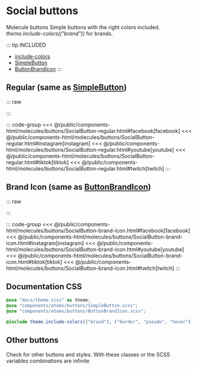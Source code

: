 # Social buttons
<Badge type="tip">Molecule</Badge> <Badge type="info">buttons</Badge>
Simple buttons with the right colors included. *theme.include-colors(("brand"))* for brands.

::: tip INCLUDED
- [include-colors](/global/includers/colors.md)
- [SimpleButton](/atoms/buttons/SimpleButton)
- [ButtonBrandIcon](/atoms/buttons/ButtonBrandIcon)
:::

## Regular (same as [SimpleButton](/atoms/buttons/SimpleButton))

::: raw
<div class="dev-section">
    <!--@include: ../../public/components-html/molecules/buttons/SocialButton-regular.html -->
</div>
:::

::: code-group
<<< @/public/components-html/molecules/buttons/SocialButton-regular.html#facebook[facebook]
<<< @/public/components-html/molecules/buttons/SocialButton-regular.html#instagram[instagram]
<<< @/public/components-html/molecules/buttons/SocialButton-regular.html#youtube[youtube]
<<< @/public/components-html/molecules/buttons/SocialButton-regular.html#tiktok[tiktok]
<<< @/public/components-html/molecules/buttons/SocialButton-regular.html#twitch[twitch]
:::

## Brand Icon (same as [ButtonBrandIcon](/atoms/buttons/ButtonBrandIcon))

::: raw
<div class="dev-section">
    <!--@include: ../../public/components-html/molecules/buttons/SocialButton-brand-icon.html -->
</div>
:::

::: code-group
<<< @/public/components-html/molecules/buttons/SocialButton-brand-icon.html#facebook[facebook]
<<< @/public/components-html/molecules/buttons/SocialButton-brand-icon.html#instagram[instagram]
<<< @/public/components-html/molecules/buttons/SocialButton-brand-icon.html#youtube[youtube]
<<< @/public/components-html/molecules/buttons/SocialButton-brand-icon.html#tiktok[tiktok]
<<< @/public/components-html/molecules/buttons/SocialButton-brand-icon.html#twitch[twitch]
:::

## Documentation CSS

```scss
@use "docs/theme.scss" as theme;
@use "components/atoms/buttons/SimpleButton.scss";
@use "components/atoms/buttons/ButtonBrandIcon.scss";

@include theme.include-colors(("brand"), ("border", "pseudo", "hover"));
```


## Other buttons
Check for other buttons and styles. With these classes or the SCSS variables combinations are infinite

<style lang="scss">
@use "docs/theme.scss" as theme;
@use "components/atoms/buttons/SimpleButton.scss";
@use "components/atoms/buttons/ButtonBrandIcon.scss";

@include theme.include-colors(("brand"), ("border", "pseudo", "hover"));
</style>